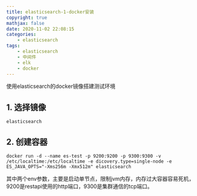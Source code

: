 ```yaml
---
title: elasticsearch-1-docker安装
copyright: true
mathjax: false
date: 2020-11-02 22:08:15
categories:
    - elasticsearch
tags:
    - elasticsearch
    - 中间件
    - elk
    - docker
---
```

使用elasticsearch的docker镜像搭建测试环境

<!-- more -->

## 1. 选择镜像

```
elasticsearch
```

## 2. 创建容器

```
docker run -d --name es-test -p 9200:9200 -p 9300:9300 -v /etc/localtime:/etc/localtime -e dicovery.type=single-node -e ES_JAVA_OPTS="-Xms256m -Xmx512m" elasticsearch
```
其中两个env参数，主要是启动单节点，限制jvm内存，内存过大容器容易死机，9200是restapi使用的http端口，9300是集群通信的tcp端口。
